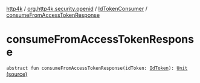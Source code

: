 [http4k](../../index.md) / [org.http4k.security.openid](../index.md) / [IdTokenConsumer](index.md) / [consumeFromAccessTokenResponse](./consume-from-access-token-response.md)

# consumeFromAccessTokenResponse

`abstract fun consumeFromAccessTokenResponse(idToken: `[`IdToken`](../-id-token/index.md)`): `[`Unit`](https://kotlinlang.org/api/latest/jvm/stdlib/kotlin/-unit/index.html) [(source)](https://github.com/http4k/http4k/blob/master/http4k-security-oauth/src/main/kotlin/org/http4k/security/openid/IdTokenConsumer.kt#L5)
